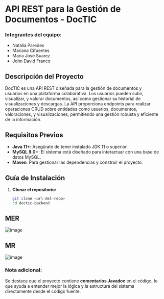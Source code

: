 # API REST para la Gestión de Documentos - DocTIC

### Integrantes del equipo:
- Natalia Paredes
- Mariana Cifuentes
- Maria Jose Suarez
- John David Franco

## Descripción del Proyecto

DocTIC es una API REST diseñada para la gestión de documentos y usuarios en una plataforma colaborativa. Los usuarios pueden subir, visualizar, y valorar documentos, así como gestionar su historial de visualizaciones y descargas. La API proporciona endpoints para realizar operaciones CRUD sobre entidades como usuarios, documentos, valoraciones, y visualizaciones, permitiendo una gestión robusta y eficiente de la información.

## Requisitos Previos
- **Java 11+**: Asegúrate de tener instalado JDK 11 o superior.
- **MySQL 8.0+**: El sistema está diseñado para interactuar con una base de datos MySQL.
- **Maven**: Para gestionar las dependencias y construir el proyecto.

## Guía de Instalación

1. **Clonar el repositorio:**
   ```bash
   git clone <url-del-repo>
   cd doctic-backend

## MER
![image](https://github.com/user-attachments/assets/6424272c-fd93-4376-9d65-031021664712)

## MR

![image](https://github.com/user-attachments/assets/ad9db0bf-e350-4406-b055-df0114a07c39)


### Nota adicional:
Se destaca que el proyecto contiene **comentarios Javadoc** en el código, lo que ayuda a entender mejor la lógica y la estructura del sistema directamente desde el código fuente.



